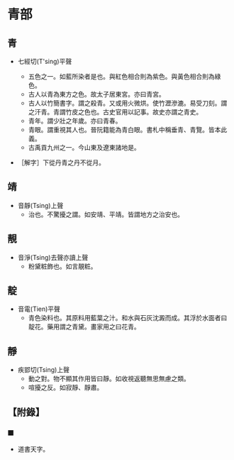 # 青部

## 青

- 七經切(T'sing)平聲
    - 五色之一。如藍所染者是也。與紅色相合則為紫色。與黃色相合則為綠色。
    - 古人以青為東方之色。故太子居東宮。亦曰青宮。
    - 古人以竹簡書字。謂之殺青。又或用火微烘。使竹瀝滲漉。易受刀刻。謂之汗青。青謂竹皮之色也。古史官用以記事。故史亦謂之青史。
    - 青年。謂少壯之年歲。亦曰青春。
    - 青眼。謂重視其人也。晉阮籍能為青白眼。書札中稱垂青、青覽。皆本此義。
    - 古禹貢九州之一。今山東及遼東諸地是。

- ［解字］下從丹青之丹不從月。

## 靖

- 音靜(Tsing)上聲
    - 治也。不驚擾之謂。如安靖、平靖。皆謂地方之治安也。

## 靚

- 音淨(Tsing)去聲亦讀上聲
    - 粉黛粧飾也。如言靚粧。

## 靛

- 音電(Tien)平聲
    - 青色染料也。其原料用藍葉之汁。和水與石灰沈澱而成。其浮於水面者曰靛花。藥用謂之青黛。畫家用之曰花青。

## 靜

- 疾郢切(Tsing)上聲
    - 動之對。物不顯其作用皆曰靜。如收視返聽無思無慮之類。
    - 喧擾之反。如寂靜、靜肅。

## 【附錄】

### ■
- 道書天字。

